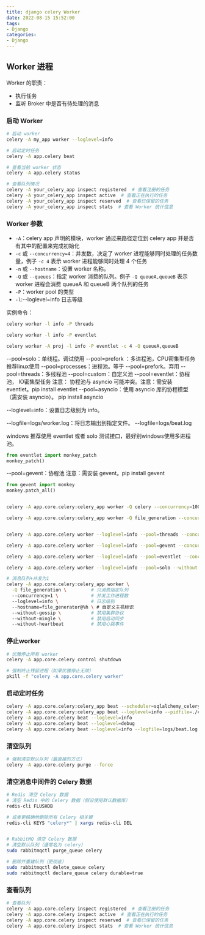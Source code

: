 ```yaml
---
title: django celery Worker
date: 2022-08-15 15:52:00
tags:
- Django
categories:
- Django
---
```



## Worker 进程

Worker 的职责：
- 执行任务
- 监听 Broker 中是否有待处理的消息

### 启动 Worker

```bash
# 启动 worker
celery -A my_app worker --loglevel=info

# 启动定时任务
celery -A app.celery beat

# 查看当前 worker 状态
celery -A app.celery status

# 查看队列情况
celery -A your_celery_app inspect registered  # 查看注册的任务
celery -A your_celery_app inspect active  # 查看正在执行的任务
celery -A your_celery_app inspect reserved  # 查看已保留的任务
celery -A your_celery_app inspect stats  # 查看 Worker 统计信息
```


### Worker 参数

- `-A`：celery app 声明的模块，worker 通过来路径定位到 celery app 并是否有其中的配置来完成初始化
- `-c` 或 `--concurrency=4`：并发数，决定了 worker 进程能够同时处理的任务数量，例子 `-c 4` 表示 worker 进程能够同时处理 4 个任务
- `-n` 或 `--hostname`：设置 worker 名称。
- `-Q` 或 `--queues`：指定 worker 消费的队列。例子 `-Q queueA,queueB` 表示 worker 进程会消费 queueA 和 queueB 两个队列的任务
- `-P`：worker pool 的类型
- `-l`:--loglevel=info 日志等级

实例命令：

```bash
celery worker -l info -P threads

celery worker -l info -P eventlet

celery worker -A proj -l info -P eventlet -c 4 -Q queueA,queueB
```

--pool=solo：单线程。调试使用
--pool=prefork ：多进程池，CPU密集型任务  推荐linux使用
--pool=processes：进程池。等于 --pool=prefork。弃用
--pool=threads：多线程池
--pool=custom：自定义池 
--pool=eventlet：协程池， IO密集型任务  注意： 协程池与 asyncio 可能冲突。注意：需安装 eventlet。pip install eventlet
--pool=asyncio：使用 asyncio 库的协程模型（需安装 asyncio）。 pip install asyncio

--loglevel=info：设置日志级别为 info。

--logfile=logs/worker.log：将日志输出到指定文件。
--logfile=logs/beat.log


windows 推荐使用 eventlet 或者 solo 测试接口，最好别windows使用多进程池。



```python
from eventlet import monkey_patch
monkey_patch()
```
--pool=gevent：协程池 注意：需安装 gevent。pip install gevent
```python
from gevent import monkey
monkey.patch_all()
```


```bash

celery -A app.core.celery:celery_app worker -Q celery --concurrency=100 --loglevel=info --hostname=worker1@%h

celery -A app.core.celery:celery_app worker -Q file_generation --concurrency=1  --loglevel=info --hostname=file_generator@%h


celery -A app.core.celery worker --loglevel=info --pool=threads --concurrency=10

celery -A app.core.celery worker --loglevel=info --pool=gevent --concurrency=100 --without-gossip --without-mingle --without-heartbeat

celery -A app.core.celery worker --loglevel=info --pool=eventlet --concurrency=100 --without-gossip --without-mingle --without-heartbeat

celery -A app.core.celery worker --loglevel=info --pool=solo --without-gossip --without-mingle --without-heartbeat

# 消息队列+并发为1
celery -A app.core.celery:celery_app worker \
  -Q file_generation \         # 只消费指定队列
  --concurrency=1 \            # 并发工作进程数
  --loglevel=info \            # 日志级别
  --hostname=file_generator@%h \ # 自定义主机标识
  --without-gossip \           # 禁用集群协议
  --without-mingle \           # 禁用启动同步
  --without-heartbeat          # 禁用心跳事件
```


### 停止worker

```bash
# 优雅停止所有 worker
celery -A app.core.celery control shutdown

# 强制终止残留进程（如果优雅停止无效）
pkill -f "celery -A app.core.celery worker"
```

### 启动定时任务


```bash
celery -A app.core.celery:celery_app beat --scheduler=sqlalchemy_celery_beat.schedulers:DatabaseScheduler --loglevel=debug
celery -A app.core.celery:celery_app beat --loglevel=info --pidfile=./celerybeat.pid --schedule=./celerybeat-schedule
celery -A app.core.celery beat --loglevel=info
celery -A app.core.celery beat --loglevel=debug 
celery -A app.core.celery beat --loglevel=info --logfile=logs/beat.log
```



### 清空队列
```bash
# 强制清空默认队列（最直接的方法）
celery -A app.core.celery purge --force
```

### 清空消息中间件的 Celery 数据
```bash
# Redis 清空 Celery 数据
# 清空 Redis 中的 Celery 数据（假设使用默认数据库）
redis-cli FLUSHDB

# 或者更精确地删除所有 Celery 相关键
redis-cli KEYS "celery*" | xargs redis-cli DEL


# RabbitMQ 清空 Celery 数据
# 清空默认队列（通常名为 celery）
sudo rabbitmqctl purge_queue celery

# 删除并重建队列（更彻底）
sudo rabbitmqctl delete_queue celery
sudo rabbitmqctl declare_queue celery durable=true
```

### 查看队列

```bash
# 查看队列
celery -A app.core.celery inspect registered  # 查看注册的任务
celery -A app.core.celery inspect active  # 查看正在执行的任务
celery -A app.core.celery inspect reserved  # 查看已保留的任务
celery -A app.core.celery inspect stats  # 查看 Worker 统计信息
```